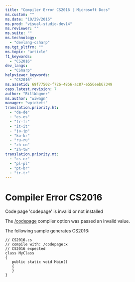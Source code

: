 ```yaml
---
title: "Compiler Error CS2016 | Microsoft Docs"
ms.custom: ""
ms.date: "10/29/2016"
ms.prod: "visual-studio-dev14"
ms.reviewer: ""
ms.suite: ""
ms.technology: 
  - "devlang-csharp"
ms.tgt_pltfrm: ""
ms.topic: "article"
f1_keywords: 
  - "CS2016"
dev_langs: 
  - "CSharp"
helpviewer_keywords: 
  - "CS2016"
ms.assetid: 69f77502-f726-4856-ac87-e556eeb67349
caps.latest.revision: 7
author: "BillWagner"
ms.author: "wiwagn"
manager: "wpickett"
translation.priority.ht: 
  - "de-de"
  - "es-es"
  - "fr-fr"
  - "it-it"
  - "ja-jp"
  - "ko-kr"
  - "ru-ru"
  - "zh-cn"
  - "zh-tw"
translation.priority.mt: 
  - "cs-cz"
  - "pl-pl"
  - "pt-br"
  - "tr-tr"
---
```

# Compiler Error CS2016
Code page 'codepage' is invalid or not installed  
  
 The [/codepage](/dotnet/csharp/language-reference/compiler-options/codepage-compiler-option) compiler option was passed an invalid value.  
  
 The following sample generates CS2016:  
  
```  
// CS2016.cs  
// compile with: /codepage:x  
// CS2016 expected  
class MyClass  
{  
   public static void Main()  
   {  
   }  
}  
```